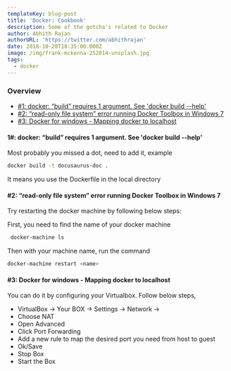 ```yaml
---
templateKey: blog-post
title: 'Docker: Cookbook'
description: Some of the gotcha's related to Docker
author: Abhith Rajan
authorURL: 'https://twitter.com/abhithrajan'
date: 2018-10-28T18:35:00.000Z
image: /img/frank-mckenna-252014-unsplash.jpg
tags:
  - docker
---
```


### Overview

- [#1: docker: “build” requires 1 argument. See 'docker build --help'](#1)
- [#2: “read-only file system” error running Docker Toolbox in Windows 7](#2)
- [#3: Docker for windows - Mapping docker to localhost](#3)

#### <a name="1"></a> 1#:  docker: “build” requires 1 argument. See 'docker build --help'
Most probably you missed a dot,  need to add it, example 

```bash
docker build -t docusaurus-doc . 
```

It means you use the Dockerfile in the local directory

#### <a name="2"></a> #2: “read-only file system” error running Docker Toolbox in Windows 7

Try restarting the docker machine by following below steps:

 First, you need to find the name of your docker machine

```bash
 docker-machine ls
```

Then with your machine name, run the command

```bash
docker-machine restart <name>
```

#### <a name="3"></a> #3: Docker for windows - Mapping docker to localhost

You can do it by configuring your Virtualbox. Follow below steps,

- VirtualBox -> Your BOX -> Settings -> Network ->
- Choose NAT
- Open Advanced
- Click Port Forwarding
- Add a new rule to map the desired port you need from host to guest
- Ok/Save
- Stop Box
- Start the Box
